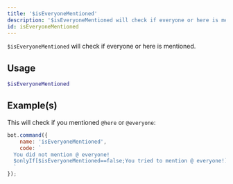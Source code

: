 ```yaml
---
title: '$isEveryoneMentioned'
description: '$isEveryoneMentioned will check if everyone or here is mentioned.'
id: isEveryoneMentioned
---
```


`$isEveryoneMentioned` will check if everyone or here is mentioned.

## Usage

```php
$isEveryoneMentioned
```

## Example(s)

This will check if you mentioned `@here` or `@everyone`:

```javascript
bot.command({
    name: 'isEveryoneMentioned',
    code: `
  You did not mention @ everyone!
  $onlyIf[$isEveryoneMentioned==false;You tried to mention @ everyone!]
  `
});
```
